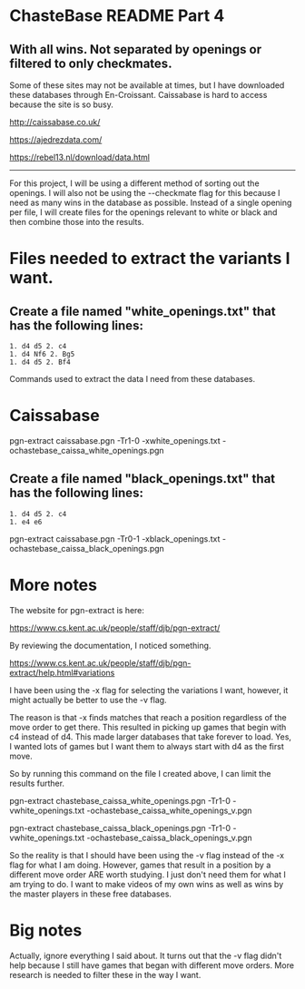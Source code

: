 # ChasteBase README Part 4

## With all wins. Not separated by openings or filtered to only checkmates.

Some of these sites may not be available at times, but I have downloaded these databases through En-Croissant. Caissabase  is hard to access because the site is so busy.

http://caissabase.co.uk/

https://ajedrezdata.com/

https://rebel13.nl/download/data.html

---

For this project, I will be using a different method of sorting out the openings. I will also not be using the --checkmate flag for this because I need as many wins in the database as possible. Instead of a single opening per file, I will create files for the openings relevant to white or black and then combine those into the results.

# Files needed to extract the variants I want.

## Create a file named "white_openings.txt" that has the following lines:

	1. d4 d5 2. c4
	1. d4 Nf6 2. Bg5
	1. d4 d5 2. Bf4


Commands used to extract the data I need from these databases.

# Caissabase


pgn-extract caissabase.pgn -Tr1-0 -xwhite_openings.txt -ochastebase_caissa_white_openings.pgn

## Create a file named "black_openings.txt" that has the following lines:

	1. d4 d5 2. c4
	1. e4 e6

pgn-extract caissabase.pgn -Tr0-1 -xblack_openings.txt -ochastebase_caissa_black_openings.pgn

# More notes

The website for pgn-extract is here:

https://www.cs.kent.ac.uk/people/staff/djb/pgn-extract/

By reviewing the documentation, I noticed something.

https://www.cs.kent.ac.uk/people/staff/djb/pgn-extract/help.html#variations

I have been using the -x flag for selecting the variations I want, however, it might actually be better to use the -v flag.

The reason is that -x finds matches that reach a position regardless of the move order to get there. This resulted in picking up games that begin with c4 instead of d4. This made larger databases that take forever to load. Yes, I wanted lots of games but I want them to always start with d4 as the first move.

So by running this command on the file I created above, I can limit the results further.

pgn-extract chastebase_caissa_white_openings.pgn -Tr1-0 -vwhite_openings.txt -ochastebase_caissa_white_openings_v.pgn

pgn-extract chastebase_caissa_black_openings.pgn -Tr1-0 -vwhite_openings.txt -ochastebase_caissa_black_openings_v.pgn

So the reality is that I should have been using the -v flag instead of the -x flag for what I am doing. However, games that result in a position by a different move order ARE worth studying. I just don't need them for what I am trying to do. I want to make videos of my own wins as well as wins by the master players in these free databases.

# Big notes

Actually, ignore everything I said about. It turns out that the -v flag didn't help because I still have games that began with different move orders. More research is needed to filter these in the way I want.
